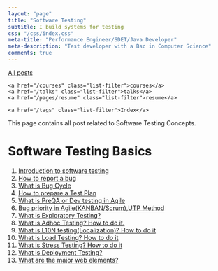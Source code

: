 ```yaml
---
layout: "page"
title: "Software Testing"
subtitle: I build systems for testing
css: "/css/index.css"
meta-title: "Performance Engineer/SDET/Java Developer"
meta-description: "Test developer with a Bsc in Computer Science"
comments: true
---
```

<div class="list-filters">
    <a href="/" class="list-filter filter-selected">All posts</a>

    <a href="/courses" class="list-filter">courses</a>
	<a href="/talks" class="list-filter">talks</a>
    <a href="/pages/resume" class="list-filter">resume</a>

    <a href="/tags" class="list-filter">Index</a>
</div>
This page contains all post related to Software Testing Concepts.

# Software Testing Basics
1. [Introduction to software testing](https://sarkershantonu.github.io/2009/05/26/introduction-software-testing/)
2. [How to report a bug](https://sarkershantonu.github.io/2012/09/03/bug-report/)
3. [What is Bug Cycle](https://sarkershantonu.github.io/2012/12/07/bug-cycle/)
4. [How to prepare a Test Plan](https://sarkershantonu.github.io/2012/12/05/prepare-test-plan/)
5. [What is PreQA or Dev testing in Agile](https://sarkershantonu.github.io/2012/09/03/pre-qa/)
6. [Bug priority in Agile(KANBAN/Scrum),UTP Method](https://sarkershantonu.github.io/2012/08/29/bug-priority-utp-method/)
7. [What is Exploratory Testing?](https://sarkershantonu.github.io/2012/12/06/exploratory-testing/)
8. [What is Adhoc Testing? How to do it.](https://sarkershantonu.github.io/2012/12/20/adhoc-testing/)
9. [What is L10N testing(Localization)? How to do it](https://sarkershantonu.github.io/2013/01/04/l10n-testing/)
10. [What is Load Testing? How to do it](https://sarkershantonu.github.io/2012/12/31/load-testing/)
11. [What is Stress Testing? How to do it](https://sarkershantonu.github.io/2013/01/12/stress-testing/)
12. [What is Deployment Testing?](https://sarkershantonu.github.io/2012/12/17/deployment-testing/)
13. [What are the major web elements?](https://sarkershantonu.github.io/2012/11/29/opular-web-elements/)